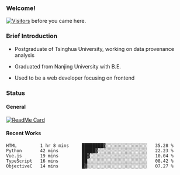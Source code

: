 ### Welcome!

[![Visitors](https://visitor-badge.laobi.icu/badge?page_id=HermitSun.HermitSun)]() before you came here.

### Brief Introduction

- Postgraduate of Tsinghua University, working on data provenance analysis

- Graduated from Nanjing University with B.E.

- Used to be a web developer focusing on frontend

### Status

#### General

[![ReadMe Card](https://github-readme-stats.hermitsun.vercel.app/api?username=HermitSun&count_private=true&show_icons=true)]()

#### Recent Works

<!--START_SECTION:waka-->
```text
HTML         1 hr 8 mins     ████████▓░░░░░░░░░░░░░░░░   35.28 % 
Python       42 mins         █████▓░░░░░░░░░░░░░░░░░░░   22.23 % 
Vue.js       19 mins         ██▓░░░░░░░░░░░░░░░░░░░░░░   10.04 % 
TypeScript   16 mins         ██░░░░░░░░░░░░░░░░░░░░░░░   08.42 % 
ObjectiveC   14 mins         █▓░░░░░░░░░░░░░░░░░░░░░░░   07.27 % 
```
<!--END_SECTION:waka-->
